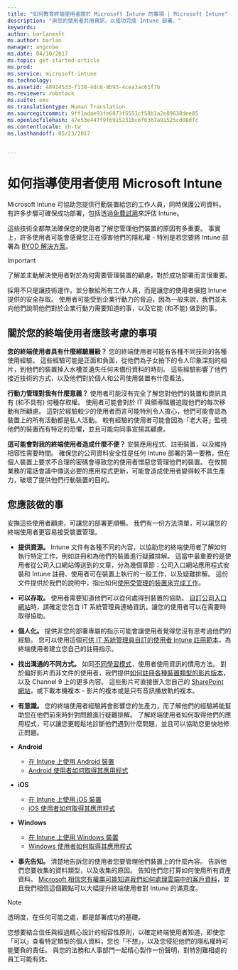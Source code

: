 ```yaml
---
title: "如何教育終端使用者關於 Microsoft Intune 的事項 | Microsoft Intune"
description: "與您的使用者共用資訊，以成功完成 Intune 部署。"
keywords: 
author: barlanmsft
ms.author: barlan
manager: angrobe
ms.date: 04/10/2017
ms.topic: get-started-article
ms.prod: 
ms.service: microsoft-intune
ms.technology: 
ms.assetid: 48914533-f138-4dc0-8b93-4cea3ac61f7b
ms.reviewer: robstack
ms.suite: ems
ms.translationtype: Human Translation
ms.sourcegitcommit: 9ff1adae93fe6873f5551cf58b1a2e89638dee85
ms.openlocfilehash: 47e53e447f9f6915231bc6f6367a91525cd08dfc
ms.contentlocale: zh-tw
ms.lasthandoff: 05/23/2017


---
```


# <a name="how-to-educate-your-end-users-about-microsoft-intune"></a>如何指導使用者使用 Microsoft Intune

Microsoft Intune 可協助您提供行動裝置給您的工作人員，同時保護公司資料。 有許多步驟可確保成功部署，包括透過[免費試用](/intune-classic/develop/intune-app-sdk)來評估 Intune。

這些技術全都無法確保您的使用者了解您管理他們裝置的原因有多重要。 事實上，許多使用者可能會感覺您正在侵害他們的隱私權 - 特別是若您要將 Intune 部署為 [BYOD 解決方案](/enterprise-mobility-security/solutions/byod-design-considerations-guide)。

> [!Important]
> 了解並主動解決使用者對於為何需要管理裝置的顧慮，對於成功部署而言很重要。

採用不只是讓技術運作，並分散給所有工作人員，而是讓您的使用者擁抱 Intune 提供的安全存取。 使用者可能受到企業行動力的脅迫，因為一般來說，我們並未向他們說明他們對於企業行動力需要知道的事，以及它能 (和不能) 做到的事。

## <a name="things-to-consider-about-your-end-users"></a>關於您的終端使用者應該考慮的事項

__您的終端使用者具有什麼經驗層級？__ 您的終端使用者可能有各種不同技術的各種使用經驗。 這些經驗可能是正面和負面，從他們為子女拍下的令人印象深刻的相片，到他們的裝置掉入水槽並遺失任何未備份資料的時刻。 這些經驗影響了他們接近技術的方式，以及他們對於個人和公司使用裝置有什麼看法。

__行動力管理對我有什麼意義？__ 使用者可能沒有完全了解您對他們的裝置和資訊具有 (和不具有) 何種存取權。 使用者可能會對於 IT 與領導階層追蹤他們的每次移動有所顧慮。 這對於經驗較少的使用者而言可能特別令人擔心，他們可能會認為裝置上的所有活動都是私人活動。 較有經驗的使用者可能會因為「老大哥」監視他們的裝置而有特定的恐懼，並且可能向同事宣揚其顧慮。

__這可能會對我的終端使用者造成什麼不便？__ 安裝應用程式、註冊裝置，以及維持相容性需要時間。 確保您的公司資料安全性是任何 Intune 部署的第一要務，但在個人裝置上要求不合理的密碼會導致您的使用者憎惡您管理他們的裝置。 在攸關業務的電話會議中傳送必要的應用程式更新，可能會造成使用者變得較不具生產力，破壞了提供他們行動裝置的目的。

## <a name="things-you-should-do"></a>您應該做的事

安撫這些使用者顧慮，可讓您的部署更順暢。 我們有一份方法清單，可以讓您的終端使用者更容易接受裝置管理。

* __提供資源。__ Intune 文件有各種不同的內容，以協助您的終端使用者了解如何執行特定工作，例如註冊和為他們的裝置進行疑難排解。 這當中最重要的是使用者從公司入口網站傳送到的文章，分為幾個章節：公司入口網站應用程式安裝和 Intune 註冊、使用者可在裝置上執行的一般工作，以及疑難排解。 這份文件提供於我們的說明中，指出如何[使用受管理的裝置來完成工作](/intune-user-help/use-managed-devices-to-get-work-done)。

* __可以存取。__ 使用者需要知道他們可以從何處得到裝置的協助。 [自訂公司入口網站](/intune-classic/get-started/start-with-a-paid-subscription-to-microsoft-intune-step-7)時，請確定您包含 IT 系統管理員連絡資訊，讓您的使用者可以在需要時取得協助。

* __個人化。__ 提供非您的部署專屬的指示可能會讓使用者覺得您沒有思考過他們的經驗。 您可以使用這個[可供 IT 系統管理員自訂的使用者 Intune 註冊範本](https://gallery.technet.microsoft.com/office/Intune-End-User-Enrollment-3a0c9b0c)，為終端使用者建立您自己的註冊指示。

* __找出溝通的不同方式。__ 如同[不同學習模式](https://www.umassd.edu/dss/resources/facultystaff/howtoteachandaccommodate/howtoaccommodatedifferentlearningstyles/)，使用者使用資訊的慣用方法。 對於偏好影片而非文件的使用者，我們提供[如何註冊各種裝置類型的影片版本](https://channel9.msdn.com/Series/IntuneEnrollment)，以及 Channel 9 上的更多內容。 這些影片可直接嵌入您自己的 [SharePoint 網站](https://support.office.com/article/Embed-a-video-from-Office-365-Video-59e19984-c34e-4be8-889b-f6fa93910581)，或下載本機複本 - 影片的複本或是只有音訊播放軌的複本。

* __有意識。__ 您的終端使用者經驗將會影響您的生產力，而了解他們的經驗將能幫助您在他們前來時針對問題進行疑難排解。 了解終端使用者如何取得他們的應用程式，可以讓您更輕鬆地診斷他們遇到什麼問題，並且可以協助您更快地修正問題。

* **Android**
  * [在 Intune 上使用 Android 裝置](https://docs.microsoft.com/intune-user-help/using-your-android-device-with-intune)
  * [Android 使用者如何取得其應用程式](how-your-android-users-get-their-apps.md)

* **iOS**
  * [在 Intune 上使用 iOS 裝置](https://docs.microsoft.com/intune-user-help/using-your-ios-or-macos-device-with-intune)
  * [iOS 使用者如何取得其應用程式](how-your-ios-users-get-their-apps.md)

* **Windows**
  * [在 Intune 上使用 Windows 裝置](https://docs.microsoft.com/intune-user-help/using-your-windows-device-with-intune)
  * [Windows 使用者如何取得其應用程式](how-your-windows-users-get-their-apps.md)

* __事先告知。__ 清楚地告訴您的使用者您要管理他們裝置上的什麼內容。 告訴他們您要收集的資料類型，以及收集的原因。 告知他們您打算如何使用所有資產資料。 [Microsoft 相信您有權盡可能知道我們如何處理雲端中的客戶資料](https://www.microsoft.com/trustcenter/about/transparency)，並且我們相信這個觀點可以大幅提升終端使用者對 Intune 的滿意度。

>[!Note]
> 透明度，在任何可能之處，都是部署成功的基礎。

您想要結合信任與經過精心設計的相容性原則，以確定終端使用者知道，即使您「可以」查看特定類型的個人資料，您也「不想」，以及您侵犯他們的隱私權時可能要負的責任。 與您的法務和人事部門一起精心製作一份聲明，對特別難相處的員工可能有效。

